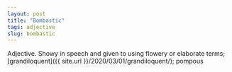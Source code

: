 ```yaml
---
layout: post
title: "Bombastic"
tags: adjective
slug: bombastic
---
```

Adjective. Showy in speech and given to using flowery or elaborate terms; [grandiloquent]({{ site.url }}/2020/03/01/grandiloquent/); pompous
